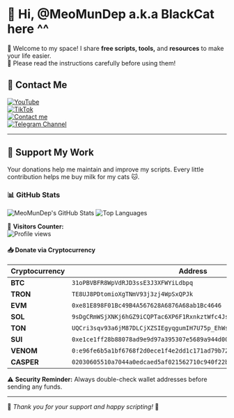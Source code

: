 # 👋 Hi, @MeoMunDep a.k.a BlackCat here ^^

🚀 Welcome to my space! I share **free scripts, tools,** and **resources** to make your life easier.  
📌 Please read the instructions carefully before using them!  

## 📲 Contact Me  
[![YouTube](https://img.shields.io/badge/Youtube-Subscribe-red?style=for-the-badge&logo=youtube)](https://www.youtube.com/@keoairdropfreene)    
[![TikTok](https://img.shields.io/badge/TikTok-%40meomundep-red?style=for-the-badge&logo=tiktok)](https://www.tiktok.com/@meomundep)     
[![Contact me](https://img.shields.io/badge/Telegram-MeoMunDep-blue?style=for-the-badge&logo=telegram)](https://t.me/MeoMunDep)     
[![Telegram Channel](https://img.shields.io/badge/Telegram-KeoAirDropFreeNe-blue?style=for-the-badge&logo=telegram)](https://t.me/keoairdropfreene)       

---

## 💖 Support My Work  
Your donations help me maintain and improve my scripts. Every little contribution helps me buy milk for my cats 🐱.  

### 📊 **GitHub Stats**  

![MeoMunDep's GitHub Stats](https://github-readme-stats.vercel.app/api?username=MeoMunDep&show_icons=true&theme=radical)
![Top Languages](https://github-readme-stats.vercel.app/api/top-langs/?username=MeoMunDep&layout=compact&theme=radical)  

🎯 **Visitors Counter:**  
![Profile views](https://komarev.com/ghpvc/?username=MeoMunDep&label=PROFILE+VIEWS&color=blue&style=flat)  

#### 📥 **Donate via Cryptocurrency**  

| Cryptocurrency | Address |
|---------------|---------|
| **BTC**       | `31oPBVBFR8WpVdRJD3ssE3J3XFWYiLdbpq` |
| **TRON**      | `TE8UJ8PDtomioXgTNmV93j3zj4WpSxQPJk` |
| **EVM**       | `0xe81E898F01Bc49B4A567628A6876A68ab1Bc4646` |
| **SOL**       | `9sDgCRmWSjXNKj6hGZ9iCQPTac6XP6F1RxnkztWfc4Js` |
| **TON**       | `UQCri3sqv93a6jM87DLCjXZSIEgyqgumIH7U75p_EhWszvwy` |
| **SUI**       | `0xe1ce1ff28b88078ad9e9d97a395307e5689a944d00aa2a899fd82c73c531b5b1` |
| **VENOM**     | `0:e96fe6b5a1bf6768f2d0ece1f4e2dd1c171ad79b728aabf53fb3ea983bb9eafe` |
| **CASPER**    | `02030605510a7044a0edcaed5af021562710c940f22bcc533d3f5f120f29cf4b6e21` |

⚠️ **Security Reminder:** Always double-check wallet addresses before sending any funds.

---

🐾 *Thank you for your support and happy scripting!* 🚀
